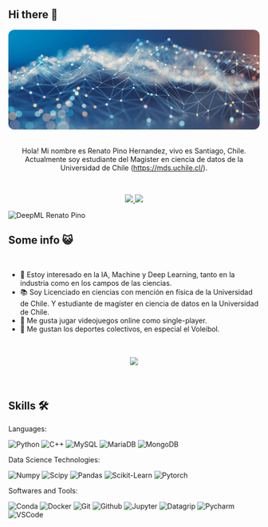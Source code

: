 
## Hi there 👋

<div align="center">
    <img src='graph.jpg' style="border-radius: 12px"> 
</div>

<br>

<div align="center">

Hola! Mi nombre es Renato Pino Hernandez, vivo es Santiago, Chile. Actualmente soy estudiante del
Magister en ciencia de datos de la Universidad de Chile (https://mds.uchile.cl/).


</div>

<br>

<p align="center">
    <a href=https://www.linkedin.com/in/renato-pino-2691b5185/">
        <img src="https://img.shields.io/badge/LinkedIn-0077B5?style=for-the-badge&logo=linkedin"/>
    </a>
    <a href="mailto:renato.pino@ug.uchile.cl">
        <img src="https://img.shields.io/badge/Gmail-D14836?style=for-the-badge&logo=gmail"/>
    </a>
</p>

![DeepML Renato Pino](https://img.shields.io/badge/dynamic/json?url=https%3A%2F%2Fraw.githubusercontent.com%2Fsilvermete0r%2Fdeepml-top%2Fmain%2Fbadges.json&query=%24.1eb270f2148c211f72c94d84aba42430.label&prefix=Rank%20&style=plastic&label=%F0%9F%9A%80%20DeepML&color=4d0dfd&link=https%3A%2F%2Fwww.deep-ml.com%2Fleaderboard)

## Some info 😺

<br>

- 💙 Estoy interesado en la IA, Machine y Deep Learning, tanto en la industria como en los campos de las ciencias.
- 📚 Soy Licenciado en ciencias con mención en física de la Universidad de Chile. Y estudiante de magíster en ciencia de datos en la Universidad de Chile.
- 👾 Me gusta jugar videojuegos online como single-player.
- 🏐 Me gustan los deportes colectivos, en especial el Voleibol.

<br>
<br>

<div align='center'>
<img src="https://github-readme-stats.vercel.app/api?username=zerzer0&count_private=true&show_icons=true&custom_title=Github&theme=chartreuse-dark&bg_color=0,000000,130F40&layout=compact&border_radius=8">
</div>

<br>
<br>

## Skills 🛠️

Languages:

![Python](https://img.shields.io/badge/-Python-000?&logo=Python)
![C++](https://img.shields.io/badge/-C++-000?&logo=c%2b%2b&logoColor=00599C)
![MySQL](https://img.shields.io/badge/-MySQL-000?&logo=mysql)
![MariaDB](https://img.shields.io/badge/-MariaDB-000?&logo=mysql)
![MongoDB](https://img.shields.io/badge/-MongoDB-000?&logo=mongodb)


Data Science Technologies:

![Numpy](https://img.shields.io/badge/-Numpy-000?&logo=numpy)
![Scipy](https://img.shields.io/badge/-Scipy-000?&logo=scipy)
![Pandas](https://img.shields.io/badge/-Pandas-000?&logo=pandas)
![Scikit-Learn](https://img.shields.io/badge/-Scikit_Learn-000?&logo=scikit-learn)
![Pytorch](https://img.shields.io/badge/-PyTorch-000?&logo=pytorch)

Softwares and Tools:

![Conda](https://img.shields.io/badge/Conda-000?&logo=anaconda)
![Docker](https://img.shields.io/badge/Docker-000?&logo=docker)
![Git](https://img.shields.io/badge/Git-000?&logo=git)
![Github](https://img.shields.io/badge/GitHub-000?&logo=github)
![Jupyter](https://img.shields.io/badge/Jupyter-000?&logo=Jupyter)
![Datagrip](https://img.shields.io/badge/Datagrip-000?&logo=datagrip)
![Pycharm](https://img.shields.io/badge/Pycharm-000?&logo=pycharm)
![VSCode](https://img.shields.io/badge/VSCode-000?&logo=visual%20studio%20code)
